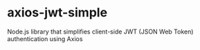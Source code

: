 # axios-jwt-simple
Node.js library that simplifies client-side JWT (JSON Web Token) authentication using Axios
